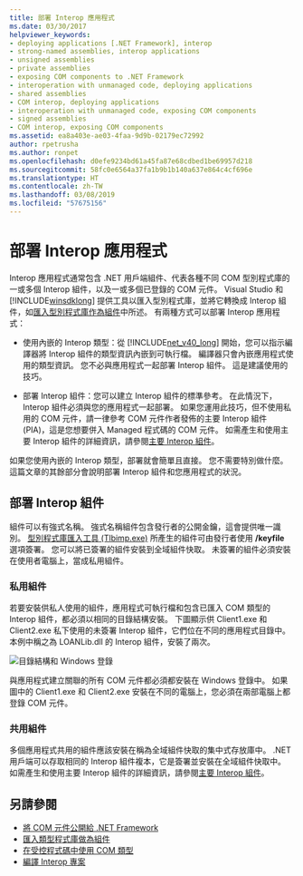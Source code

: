 ```yaml
---
title: 部署 Interop 應用程式
ms.date: 03/30/2017
helpviewer_keywords:
- deploying applications [.NET Framework], interop
- strong-named assemblies, interop applications
- unsigned assemblies
- private assemblies
- exposing COM components to .NET Framework
- interoperation with unmanaged code, deploying applications
- shared assemblies
- COM interop, deploying applications
- interoperation with unmanaged code, exposing COM components
- signed assemblies
- COM interop, exposing COM components
ms.assetid: ea8a403e-ae03-4faa-9d9b-02179ec72992
author: rpetrusha
ms.author: ronpet
ms.openlocfilehash: d0efe9234bd61a45fa87e68cdbed1be69957d218
ms.sourcegitcommit: 58fc0e6564a37fa1b9b1b140a637e864c4cf696e
ms.translationtype: HT
ms.contentlocale: zh-TW
ms.lasthandoff: 03/08/2019
ms.locfileid: "57675156"
---
```

# <a name="deploying-an-interop-application"></a>部署 Interop 應用程式
Interop 應用程式通常包含 .NET 用戶端組件、代表各種不同 COM 型別程式庫的一或多個 Interop 組件，以及一或多個已登錄的 COM 元件。 Visual Studio 和 [!INCLUDE[winsdklong](../../../includes/winsdklong-md.md)] 提供工具以匯入型別程式庫，並將它轉換成 Interop 組件，如[匯入型別程式庫作為組件](importing-a-type-library-as-an-assembly.md)中所述。 有兩種方式可以部署 Interop 應用程式：  
  
-   使用內嵌的 Interop 類型：從 [!INCLUDE[net_v40_long](../../../includes/net-v40-long-md.md)] 開始，您可以指示編譯器將 Interop 組件的類型資訊內嵌到可執行檔。 編譯器只會內嵌應用程式使用的類型資訊。 您不必與應用程式一起部署 Interop 組件。 這是建議使用的技巧。  
  
-   部署 Interop 組件：您可以建立 Interop 組件的標準參考。 在此情況下，Interop 組件必須與您的應用程式一起部署。 如果您運用此技巧，但不使用私用的 COM 元件，請一律參考 COM 元件作者發佈的主要 Interop 組件 (PIA)，這是您想要併入 Managed 程式碼的 COM 元件。 如需產生和使用主要 Interop 組件的詳細資訊，請參閱[主要 Interop 組件](https://docs.microsoft.com/previous-versions/dotnet/netframework-4.0/aax7sdch(v=vs.100))。  
  
 如果您使用內嵌的 Interop 類型，部署就會簡單且直接。 您不需要特別做什麼。 這篇文章的其餘部分會說明部署 Interop 組件和您應用程式的狀況。  
  
## <a name="deploying-interop-assemblies"></a>部署 Interop 組件  
 組件可以有強式名稱。 強式名稱組件包含發行者的公開金鑰，這會提供唯一識別。 [型別程式庫匯入工具 (Tlbimp.exe)](../tools/tlbimp-exe-type-library-importer.md) 所產生的組件可由發行者使用 **/keyfile** 選項簽署。 您可以將已簽署的組件安裝到全域組件快取。 未簽署的組件必須安裝在使用者電腦上，當成私用組件。  
  
### <a name="private-assemblies"></a>私用組件  
 若要安裝供私人使用的組件，應用程式可執行檔和包含已匯入 COM 類型的 Interop 組件，都必須以相同的目錄結構安裝。 下圖顯示供 Client1.exe 和 Client2.exe 私下使用的未簽署 Interop 組件，它們位在不同的應用程式目錄中。 本例中稱之為 LOANLib.dll 的 Interop 組件，安裝了兩次。  
  
 ![目錄結構和 Windows 登錄](./media/deploying-an-interop-application/com-private-deployment.gif "私用部署的目錄結構和登錄項目")  
  
 與應用程式建立關聯的所有 COM 元件都必須都安裝在 Windows 登錄中。 如果圖中的 Client1.exe 和 Client2.exe 安裝在不同的電腦上，您必須在兩部電腦上都登錄 COM 元件。  
  
### <a name="shared-assemblies"></a>共用組件  
 多個應用程式共用的組件應該安裝在稱為全域組件快取的集中式存放庫中。 .NET 用戶端可以存取相同的 Interop 組件複本，它是簽署並安裝在全域組件快取中。 如需產生和使用主要 Interop 組件的詳細資訊，請參閱[主要 Interop 組件](https://docs.microsoft.com/previous-versions/dotnet/netframework-4.0/aax7sdch(v=vs.100))。  
  
## <a name="see-also"></a>另請參閱
- [將 COM 元件公開給 .NET Framework](exposing-com-components.md)
- [匯入類型程式庫做為組件](importing-a-type-library-as-an-assembly.md)
- [在受控程式碼中使用 COM 類型](https://docs.microsoft.com/previous-versions/dotnet/netframework-4.0/3y76b69k(v=vs.100))
- [編譯 Interop 專案](compiling-an-interop-project.md)
